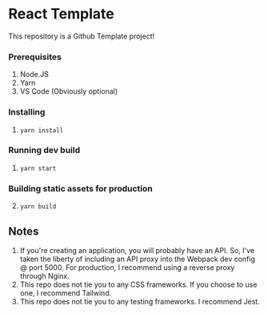 # React Template
This repository is a Github Template project!

### Prerequisites
1. Node.JS
2. Yarn
3. VS Code (Obviously optional)

### Installing
1. ```yarn install```

### Running dev build
1. ```yarn start```

### Building static assets for production
2. ```yarn build```

## Notes
1. If you're creating an application, you will probably have an API. So, I've taken the liberty of including an API proxy into the Webpack dev config @ port 5000. For production, I recommend using a reverse proxy through Nginx.
2. This repo does not tie you to any CSS frameworks. If you choose to use one, I recommend Tailwind.
3. This repo does not tie you to any testing frameworks. I recommend Jest.

